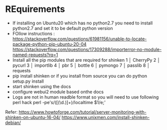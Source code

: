 # REquirements
- If installing on Ubuntu20 which has no python2.7 you need to install python2.7 and set it to be default python version
- FOllow instructions :
  https://stackoverflow.com/questions/61981156/unable-to-locate-package-python-pip-ubuntu-20-04
  https://stackoverflow.com/questions/17309288/importerror-no-module-named-requests?rq=1
- Install all the pip modules that are required for shinken
   1   │ CherryPy
   2   │ pycurl
   3   │ importlib
   4   │ pbr
   5   │ bottle
   6   │ pymongo
   7   │ passlib
   8   │ requests
- pip install shinken or if you install from source you can do  python setup.py install
- start shinken using the docs
- configure webui2 module based onthe docs
- Logs are not in human readble format so you will need to use following perl hack
perl -pe's/([(\d.)]+)/localtime $1/e;'


Refer:
https://www.howtoforge.com/tutorial/server-monitoring-with-shinken-on-ubuntu-16-04/
https://www.unixmen.com/install-shinken-debian/
